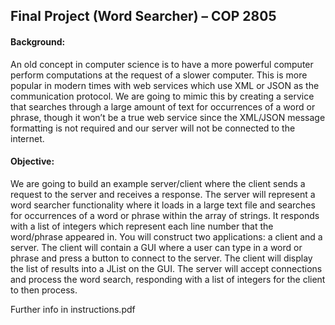 ## Final Project (Word Searcher) – COP 2805
#### Background:
An old concept in computer science is to have a more powerful computer perform computations at the 
request of a slower computer. This is more popular in modern times with web services which use XML or 
JSON as the communication protocol. We are going to mimic this by creating a service that searches 
through a large amount of text for occurrences of a word or phrase, though it won’t be a true web 
service since the XML/JSON message formatting is not required and our server will not be connected to 
the internet.
#### Objective:
We are going to build an example server/client where the client sends a request to the server and 
receives a response. The server will represent a word searcher functionality where it loads in a large text 
file and searches for occurrences of a word or phrase within the array of strings. It responds with a list of 
integers which represent each line number that the word/phrase appeared in. 
You will construct two applications: a client and a server. The client will contain a GUI where a user can
type in a word or phrase and press a button to connect to the server. The client will display the list of 
results into a JList on the GUI. The server will accept connections and process the word search, 
responding with a list of integers for the client to then process.

Further info in instructions.pdf
